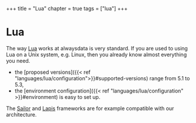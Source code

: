 +++
title = "Lua"
chapter = true
tags = ["lua"]
+++

# Lua

The way [Lua](https://www.lua.org/) works at alwaysdata is very standard. If you are used to using Lua on a Unix system, e.g. Linux, then you already know almost everything you need.

- the [proposed versions]({{< ref "languages/lua/configuration">}}#supported-versions) range from 5.1 to 5.3,
- the [environment configuration]({{< ref "languages/lua/configuration" >}}#environment) is easy to set up.

The [Sailor](https://github.com/sailorproject/sailor) and [Lapis](https://leafo.net/lapis/) frameworks are for example compatible with our architecture.
